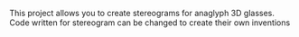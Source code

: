 This project allows you to create stereograms for anaglyph 3D glasses. Code written for stereogram can be changed to create their own inventions
